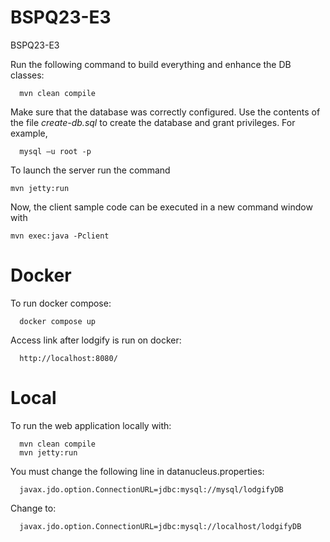 # BSPQ23-E3

BSPQ23-E3

Run the following command to build everything and enhance the DB classes:

      mvn clean compile

Make sure that the database was correctly configured. Use the contents of the file _create-db.sql_ to create the database and grant privileges. For example,

      mysql –u root -p

To launch the server run the command

    mvn jetty:run

Now, the client sample code can be executed in a new command window with

    mvn exec:java -Pclient

# Docker

To run docker compose:

      docker compose up

Access link after lodgify is run on docker:

      http://localhost:8080/

# Local

To run the web application locally with:

      mvn clean compile
      mvn jetty:run

You must change the following line in datanucleus.properties:

      javax.jdo.option.ConnectionURL=jdbc:mysql://mysql/lodgifyDB

Change to:

      javax.jdo.option.ConnectionURL=jdbc:mysql://localhost/lodgifyDB
